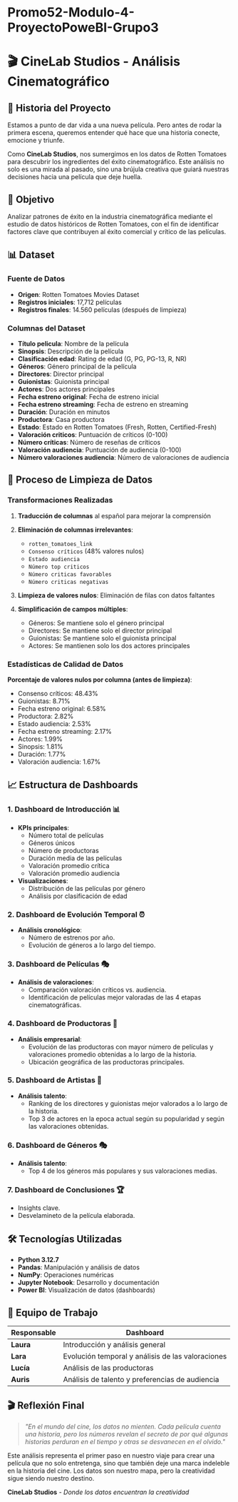 # Promo52-Modulo-4-ProyectoPoweBI-Grupo3
# 🎬 CineLab Studios - Análisis Cinematográfico

## 📖 Historia del Proyecto

Estamos a punto de dar vida a una nueva película. Pero antes de rodar la primera escena, queremos entender qué hace que una historia conecte, emocione y triunfe.

Como **CineLab Studios**, nos sumergimos en los datos de Rotten Tomatoes para descubrir los ingredientes del éxito cinematográfico. Este análisis no solo es una mirada al pasado, sino una brújula creativa que guiará nuestras decisiones hacia una película que deje huella.

## 🎯 Objetivo

Analizar patrones de éxito en la industria cinematográfica mediante el estudio de datos históricos de Rotten Tomatoes, con el fin de identificar factores clave que contribuyen al éxito comercial y crítico de las películas.

## 📊 Dataset

### Fuente de Datos
- **Origen**: Rotten Tomatoes Movies Dataset
- **Registros iniciales**: 17,712 películas
- **Registros finales**: 14.560 películas (después de limpieza)

### Columnas del Dataset
- **Título pelicula**: Nombre de la película
- **Sinopsis**: Descripción de la película
- **Clasificación edad**: Rating de edad (G, PG, PG-13, R, NR)
- **Géneros**: Género principal de la película
- **Directores**: Director principal
- **Guionistas**: Guionista principal
- **Actores**: Dos actores principales
- **Fecha estreno original**: Fecha de estreno inicial
- **Fecha estreno streaming**: Fecha de estreno en streaming
- **Duración**: Duración en minutos
- **Productora**: Casa productora
- **Estado**: Estado en Rotten Tomatoes (Fresh, Rotten, Certified-Fresh)
- **Valoración criticos**: Puntuación de críticos (0-100)
- **Número críticas**: Número de reseñas de críticos
- **Valoración audiencia**: Puntuación de audiencia (0-100)
- **Número valoraciones audiencia**: Número de valoraciones de audiencia

## 🔧 Proceso de Limpieza de Datos

### Transformaciones Realizadas

1. **Traducción de columnas** al español para mejorar la comprensión
2. **Eliminación de columnas irrelevantes**:
   - `rotten_tomatoes_link`
   - `Consenso críticos` (48% valores nulos)
   - `Estado audiencia`
   - `Número top criticos`
   - `Número criticas favorables`
   - `Número criticas negativas`

3. **Limpieza de valores nulos**: Eliminación de filas con datos faltantes
4. **Simplificación de campos múltiples**:
   - Géneros: Se mantiene solo el género principal
   - Directores: Se mantiene solo el director principal
   - Guionistas: Se mantiene solo el guionista principal
   - Actores: Se mantienen solo los dos actores principales

### Estadísticas de Calidad de Datos

**Porcentaje de valores nulos por columna (antes de limpieza)**:
- Consenso críticos: 48.43%
- Guionistas: 8.71%
- Fecha estreno original: 6.58%
- Productora: 2.82%
- Estado audiencia: 2.53%
- Fecha estreno streaming: 2.17%
- Actores: 1.99%
- Sinopsis: 1.81%
- Duración: 1.77%
- Valoración audiencia: 1.67%

## 📈 Estructura de Dashboards

### 1. Dashboard de Introducción 📊
- **KPIs principales**: 
  - Número total de películas
  - Géneros únicos
  - Número de productoras
  - Duración media de las películas
  - Valoración promedio crítica
  - Valoración promedio audiencia
- **Visualizaciones**:
  - Distribución de las películas por género
  - Análisis por clasificación de edad

### 2. Dashboard de Evolución Temporal ⏰
- **Análisis cronológico**:
  - Número de estrenos por año.
  - Evolución de géneros a lo largo del tiempo.

### 3. Dashboard de Películas 🎭
- **Análisis de valoraciones**:
  - Comparación valoración críticos vs. audiencia.
  - Identificación de películas mejor valoradas de las 4 etapas cinematográficas.

### 4. Dashboard de Productoras 🏢
- **Análisis empresarial**:
  - Evolución de las productoras con mayor número de películas y valoraciones promedio obtenidas a lo largo de la historia.
  - Ubicación geográfica de las productoras principales.

### 5. Dashboard de Artistas 🏢
- **Análisis talento**:
  - Ranking de los directores y guionistas mejor valorados a lo largo de la historia.
  - Top 3 de actores en la epoca actual según su popularidad y según las valoraciones obtenidas.
 
### 6. Dashboard de Géneros 🎭
- **Análisis talento**:
  - Top 4 de los géneros más populares y sus valoraciones medias.
    
### 7. Dashboard de Conclusiones 🏆
- Insights clave.
- Desvelamineto de la película elaborada.

## 🛠️ Tecnologías Utilizadas

- **Python 3.12.7**
- **Pandas**: Manipulación y análisis de datos
- **NumPy**: Operaciones numéricas
- **Jupyter Notebook**: Desarrollo y documentación
- **Power BI**: Visualización de datos (dashboards)

## 👥 Equipo de Trabajo

| Responsable | Dashboard |
|-------------|-----------|
| **Laura** | Introducción y análisis general |
| **Lara**  | Evolución temporal y análisis de las valoraciones | 
| **Lucía** | Análisis de las productoras |
| **Auris** | Análisis de talento y preferencias de audiencia |

## 🎬 Reflexión Final

> *"En el mundo del cine, los datos no mienten. Cada película cuenta una historia, pero los números revelan el secreto de por qué algunas historias perduran en el tiempo y otras se desvanecen en el olvido."*

Este análisis representa el primer paso en nuestro viaje para crear una película que no solo entretenga, sino que también deje una marca indeleble en la historia del cine. Los datos son nuestro mapa, pero la creatividad sigue siendo nuestro destino.

**CineLab Studios** - *Donde los datos encuentran la creatividad*
